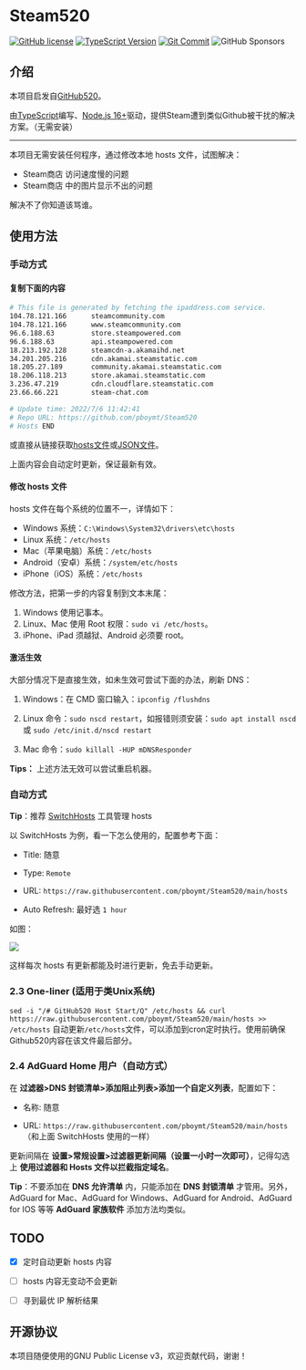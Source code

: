 # Steam520

[![GitHub license](https://img.shields.io/badge/license-GPLv3-blue?style=flat-square)](https://www.gnu.org/licenses/gpl-3.0)
[![TypeScript Version](https://img.shields.io/github/package-json/dependency-version/pboymt/Steam520/dev/typescript?style=flat-square)](https://typescriptlang.org)
[![Git Commit](https://img.shields.io/github/last-commit/pboymt/Steam520?style=flat-square)](https://github.com/pboymt/Steam520)
![GitHub Sponsors](https://img.shields.io/github/sponsors/pboymt?style=flat-square)

## 介绍

本项目启发自[GitHub520](https://github.com/521xueweihan/GitHub520)。

由[TypeScript](https://typescriptlang.org)编写、[Node.js 16+](https://nodejs.org)驱动，提供Steam遭到类似Github被干扰的解决方案。（无需安装）

---

本项目无需安装任何程序，通过修改本地 hosts 文件，试图解决：

- Steam商店 访问速度慢的问题
- Steam商店 中的图片显示不出的问题

解决不了你知道该骂谁。

## 使用方法

### 手动方式

#### 复制下面的内容
```bash
# This file is generated by fetching the ipaddress.com service.
104.78.121.166      steamcommunity.com
104.78.121.166      www.steamcommunity.com
96.6.188.63         store.steampowered.com
96.6.188.63         api.steampowered.com
18.213.192.128      steamcdn-a.akamaihd.net
34.201.205.216      cdn.akamai.steamstatic.com
18.205.27.189       community.akamai.steamstatic.com
18.206.118.213      store.akamai.steamstatic.com
3.236.47.219        cdn.cloudflare.steamstatic.com
23.66.66.221        steam-chat.com

# Update time: 2022/7/6 11:42:41
# Repo URL: https://github.com/pboymt/Steam520
# Hosts END

```

或直接从链接获取[hosts文件](https://raw.githubusercontent.com/pboymt/Steam520/main/hosts)或[JSON文件](https://raw.githubusercontent.com/pboymt/Steam520/main/hosts)。

上面内容会自动定时更新，保证最新有效。

#### 修改 hosts 文件

hosts 文件在每个系统的位置不一，详情如下：

- Windows 系统：`C:\Windows\System32\drivers\etc\hosts`
- Linux 系统：`/etc/hosts`
- Mac（苹果电脑）系统：`/etc/hosts`
- Android（安卓）系统：`/system/etc/hosts`
- iPhone（iOS）系统：`/etc/hosts`

修改方法，把第一步的内容复制到文本末尾：

1. Windows 使用记事本。
2. Linux、Mac 使用 Root 权限：`sudo vi /etc/hosts`。
3. iPhone、iPad 须越狱、Android 必须要 root。

#### 激活生效
大部分情况下是直接生效，如未生效可尝试下面的办法，刷新 DNS：

1. Windows：在 CMD 窗口输入：`ipconfig /flushdns`

2. Linux 命令：`sudo nscd restart`，如报错则须安装：`sudo apt install nscd` 或 `sudo /etc/init.d/nscd restart`

3. Mac 命令：`sudo killall -HUP mDNSResponder`

**Tips：** 上述方法无效可以尝试重启机器。

### 自动方式

**Tip**：推荐 [SwitchHosts](https://github.com/oldj/SwitchHosts) 工具管理 hosts

以 SwitchHosts 为例，看一下怎么使用的，配置参考下面：

- Title: 随意

- Type: `Remote`

- URL: `https://raw.githubusercontent.com/pboymt/Steam520/main/hosts`

- Auto Refresh: 最好选 `1 hour`

如图：

![](./img/switch-hosts.png)

这样每次 hosts 有更新都能及时进行更新，免去手动更新。

### 2.3 One-liner (适用于类Unix系统)

`sed -i "/# GitHub520 Host Start/Q" /etc/hosts && curl https://raw.githubusercontent.com/pboymt/Steam520/main/hosts >> /etc/hosts`
自动更新`/etc/hosts`文件，可以添加到cron定时执行。使用前确保Github520内容在该文件最后部分。

### 2.4 AdGuard Home 用户（自动方式）

在 **过滤器>DNS 封锁清单>添加阻止列表>添加一个自定义列表**，配置如下：

- 名称: 随意

- URL: `https://raw.githubusercontent.com/pboymt/Steam520/main/hosts`（和上面 SwitchHosts 使用的一样）

更新间隔在 **设置>常规设置>过滤器更新间隔（设置一小时一次即可）**，记得勾选上 **使用过滤器和 Hosts 文件以拦截指定域名**。

**Tip**：不要添加在 **DNS 允许清单** 内，只能添加在 **DNS 封锁清单** 才管用。另外，AdGuard for Mac、AdGuard for Windows、AdGuard for Android、AdGuard for IOS 等等 **AdGuard 家族软件** 添加方法均类似。

## TODO
- [x] 定时自动更新 hosts 内容
- [ ] hosts 内容无变动不会更新
- [ ] 寻到最优 IP 解析结果


## 开源协议

本项目随便使用的GNU Public License v3，欢迎贡献代码，谢谢！

